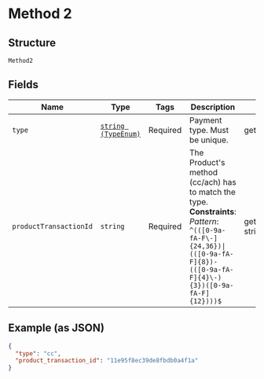 
# Method 2

## Structure

`Method2`

## Fields

| Name | Type | Tags | Description | Getter | Setter |
|  --- | --- | --- | --- | --- | --- |
| `type` | [`string (TypeEnum)`](../../doc/models/type-enum.md) | Required | Payment type. Must be unique. | getType(): string | setType(string type): void |
| `productTransactionId` | `string` | Required | The Product's method (cc/ach) has to match the type.<br>**Constraints**: *Pattern*: `^(([0-9a-fA-F\-]{24,36})\|(([0-9a-fA-F]{8})-(([0-9a-fA-F]{4}\-){3})([0-9a-fA-F]{12})))$` | getProductTransactionId(): string | setProductTransactionId(string productTransactionId): void |

## Example (as JSON)

```json
{
  "type": "cc",
  "product_transaction_id": "11e95f8ec39de8fbdb0a4f1a"
}
```

